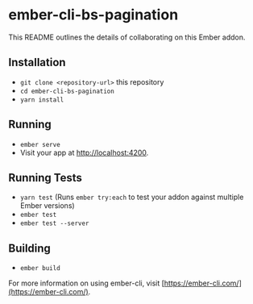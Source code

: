 # ember-cli-bs-pagination

This README outlines the details of collaborating on this Ember addon.

## Installation

* `git clone <repository-url>` this repository
* `cd ember-cli-bs-pagination`
* `yarn install`

## Running

* `ember serve`
* Visit your app at [http://localhost:4200](http://localhost:4200).

## Running Tests

* `yarn test` (Runs `ember try:each` to test your addon against multiple Ember versions)
* `ember test`
* `ember test --server`

## Building

* `ember build`

For more information on using ember-cli, visit [https://ember-cli.com/](https://ember-cli.com/).
